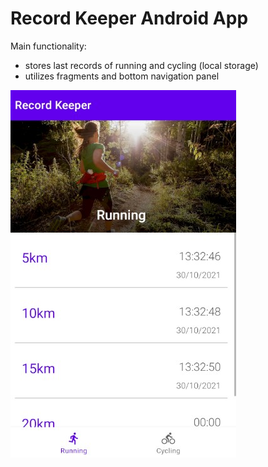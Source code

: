 # Record Keeper Android App #
Main functionality: 
- stores last records of running and cycling (local storage)
- utilizes fragments and bottom navigation panel

![Alt text](/screenshots/Screenshot_1.jpg "Main screen")
